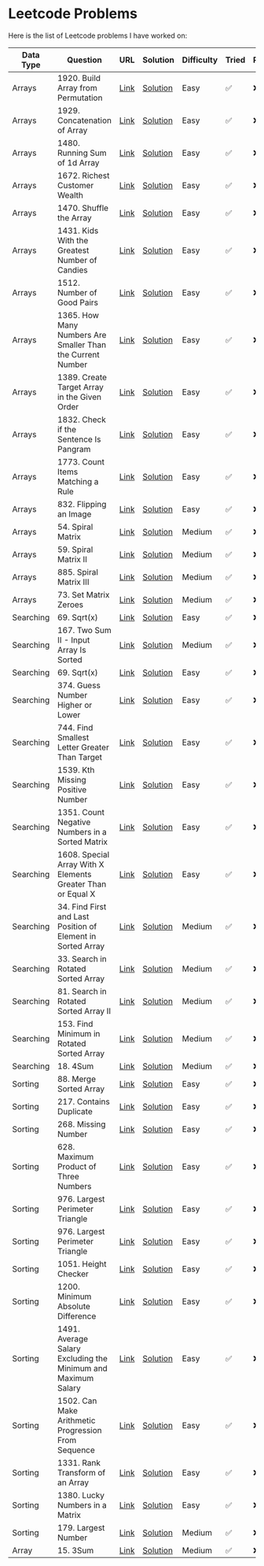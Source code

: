 # Leetcode Problems

Here is the list of Leetcode problems I have worked on:

| Data Type | Question | URL | Solution | Difficulty | Tried | Reviewed | Important |
|-|-|-|-|-|-|-|-|
| Arrays | 1920. Build Array from Permutation | [Link](https://leetcode.com/problems/build-array-from-permutation/) | [Solution](solutions/1920-build-array-from-permutation.md) | Easy | ✅ | ❌ | ✅ |
| Arrays | 1929. Concatenation of Array | [Link](https://leetcode.com/problems/concatenation-of-array/) | [Solution](solutions/1929-concatenation-of-array.md) | Easy | ✅ | ❌ | ✅ |
| Arrays | 1480. Running Sum of 1d Array | [Link](https://leetcode.com/problems/running-sum-of-1d-array/) | [Solution](solutions/1480-running-sum-of-1d-array.md) | Easy | ✅ | ❌ | ✅ |
| Arrays | 1672. Richest Customer Wealth | [Link](https://leetcode.com/problems/richest-customer-wealth/) | [Solution](solutions/1672-richest-customer-wealth.md) | Easy | ✅ | ❌ | ✅ |
| Arrays | 1470. Shuffle the Array | [Link](https://leetcode.com/problems/shuffle-the-array/) | [Solution](solutions/1470-shuffle-the-array.md) | Easy | ✅ | ❌ | ❌ |
| Arrays | 1431. Kids With the Greatest Number of Candies | [Link](https://leetcode.com/problems/kids-with-the-greatest-number-of-candies/) | [Solution](solutions/1431-kids-with-the-greatest-number-of-candies.md) | Easy | ✅ | ❌ | ❌ |
| Arrays | 1512. Number of Good Pairs | [Link](https://leetcode.com/problems/number-of-good-pairs/) | [Solution](solutions/1512-number-of-good-pairs.md) | Easy | ✅ | ❌ | ❌ |
| Arrays | 1365. How Many Numbers Are Smaller Than the Current Number | [Link](https://leetcode.com/problems/how-many-numbers-are-smaller-than-the-current-number/) | [Solution](solutions/1365-how-many-numbers-are-smaller-than-the-current-number.md) | Easy | ✅ | ❌ | ✅ |
| Arrays | 1389. Create Target Array in the Given Order | [Link](https://leetcode.com/problems/create-target-array-in-the-given-order/) | [Solution](solutions/1389-create-target-array-in-the-given-order.md) | Easy | ✅ | ❌ | ❌ |
| Arrays | 1832. Check if the Sentence Is Pangram | [Link](https://leetcode.com/problems/check-if-the-sentence-is-pangram/) | [Solution](solutions/1832-check-if-the-sentence-is-pangram.md) | Easy | ✅ | ❌ | ❌ |
| Arrays | 1773. Count Items Matching a Rule | [Link](https://leetcode.com/problems/count-items-matching-a-rule/) | [Solution](solutions/1773-count-items-matching-a-rule.md) | Easy | ✅ | ❌ | ❌ |
| Arrays | 832. Flipping an Image | [Link](https://leetcode.com/problems/flipping-an-image/) | [Solution](solutions/832-flipping-an-image.md) | Easy | ✅ | ❌ | ❌ |
| Arrays | 54. Spiral Matrix | [Link](https://leetcode.com/problems/spiral-matrix/) | [Solution](solutions/54-spiral-matrix.md) | Medium | ✅ | ❌ | ✅ |
| Arrays | 59. Spiral Matrix II | [Link](https://leetcode.com/problems/spiral-matrix-ii/) | [Solution](solutions/59-spiral-matrix-ii.md) | Medium | ✅ | ❌ | ✅ |
| Arrays | 885. Spiral Matrix III | [Link](https://leetcode.com/problems/spiral-matrix-iii/) | [Solution](solutions/885-spiral-matrix-iii.md) | Medium | ✅ | ❌ | ✅ |
| Arrays | 73. Set Matrix Zeroes | [Link](https://leetcode.com/problems/set-matrix-zeroes) | [Solution](solutions/73-set-matrix-zeroes.md) | Medium | ✅ | ❌ | ✅ |
| Searching | 69. Sqrt(x) | [Link](https://leetcode.com/problems/sqrtx/) | [Solution](solutions/69-sqrt(x).md) | Easy | ✅ | ❌ | ❌ |
| Searching | 167. Two Sum II - Input Array Is Sorted | [Link](https://leetcode.com/problems/search-insert-position/) | [Solution](solutions/167-two-sum-ii---input-array-is-sorted.md) | Medium | ✅ | ❌ | ❌ |
| Searching | 69. Sqrt(x) | [Link](https://leetcode.com/problems/sqrtx/) | [Solution](solutions/69-sqrt(x).md) | Easy | ✅ | ❌ | ❌ |
| Searching | 374. Guess Number Higher or Lower | [Link](https://leetcode.com/problems/guess-number-higher-or-lower/) | [Solution](solutions/374-guess-number-higher-or-lower.md) | Easy | ✅ | ❌ | ❌ |
| Searching | 744. Find Smallest Letter Greater Than Target | [Link](https://leetcode.com/problems/find-smallest-letter-greater-than-target/) | [Solution](solutions/744-find-smallest-letter-greater-than-target.md) | Easy | ✅ | ❌ | ❌ |
| Searching | 1539. Kth Missing Positive Number | [Link](https://leetcode.com/problems/kth-missing-positive-number/) | [Solution](solutions/1539-kth-missing-positive-number.md) | Easy | ✅ | ❌ | ❌ |
| Searching | 1351. Count Negative Numbers in a Sorted Matrix | [Link](https://leetcode.com/problems/count-negative-numbers-in-a-sorted-matrix/) | [Solution](solutions/1351-count-negative-numbers-in-a-sorted-matrix.md) | Easy | ✅ | ❌ | ❌ |
| Searching | 1608. Special Array With X Elements Greater Than or Equal X | [Link](https://leetcode.com/problems/special-array-with-x-elements-greater-than-or-equal-x/) | [Solution](solutions/1608-special-array-with-x-elements-greater-than-or-equal-x.md) | Easy | ✅ | ❌ | ❌ |
| Searching | 34. Find First and Last Position of Element in Sorted Array | [Link](https://leetcode.com/problems/find-first-and-last-position-of-element-in-sorted-array/) | [Solution](solutions/34-find-first-and-last-position-of-element-in-sorted-array.md) | Medium | ✅ | ❌ | ✅ |
| Searching | 33. Search in Rotated Sorted Array | [Link](https://leetcode.com/problems/search-in-rotated-sorted-array/) | [Solution](solutions/33-search-in-rotated-sorted-array.md) | Medium | ✅ | ❌ | ✅ |
| Searching | 81. Search in Rotated Sorted Array II | [Link](https://leetcode.com/problems/search-in-rotated-sorted-array-ii/) | [Solution](solutions/81-search-in-rotated-sorted-array-ii.md) | Medium | ✅ | ❌ | ✅ |
| Searching | 153. Find Minimum in Rotated Sorted Array | [Link](https://leetcode.com/problems/find-minimum-in-rotated-sorted-array/) | [Solution](solutions/153-find-minimum-in-rotated-sorted-array.md) | Medium | ✅ | ❌ | ✅ |
| Searching | 18. 4Sum | [Link](https://leetcode.com/problems/4sum/) | [Solution](solutions/18-4sum.md) | Medium | ✅ | ❌ | ✅ |
| Sorting | 88. Merge Sorted Array | [Link](https://leetcode.com/problems/merge-sorted-array/) | [Solution](solutions/88-merge-sorted-array.md) | Easy | ✅ | ❌ | ❌ |
| Sorting | 217. Contains Duplicate | [Link](https://leetcode.com/problems/contains-duplicate/) | [Solution](solutions/217-contains-duplicate.md) | Easy | ✅ | ❌ | ❌ |
| Sorting | 268. Missing Number | [Link](https://leetcode.com/problems/missing-number/) | [Solution](solutions/268-missing-number.md) | Easy | ✅ | ❌ | ❌ |
| Sorting | 628. Maximum Product of Three Numbers | [Link](https://leetcode.com/problems/maximum-product-of-three-numbers/) | [Solution](solutions/628-maximum-product-of-three-numbers.md) | Easy | ✅ | ❌ | ❌ |
| Sorting | 976. Largest Perimeter Triangle | [Link](https://leetcode.com/problems/largest-perimeter-triangle/) | [Solution](solutions/976-largest-perimeter-triangle.md) | Easy | ✅ | ❌ | ❌ |
| Sorting | 976. Largest Perimeter Triangle | [Link](https://leetcode.com/problems/largest-perimeter-triangle/) | [Solution](solutions/976-largest-perimeter-triangle.md) | Easy | ✅ | ❌ | ❌ |
| Sorting | 1051. Height Checker | [Link](https://leetcode.com/problems/height-checker/) | [Solution](solutions/1051-height-checker.md) | Easy | ✅ | ❌ | ❌ |
| Sorting | 1200. Minimum Absolute Difference | [Link](https://leetcode.com/problems/minimum-absolute-difference/) | [Solution](solutions/1200-minimum-absolute-difference.md) | Easy | ✅ | ❌ | ❌ |
| Sorting | 1491. Average Salary Excluding the Minimum and Maximum Salary | [Link](https://leetcode.com/problems/average-salary-excluding-the-minimum-and-maximum-salary/) | [Solution](solutions/1491-average-salary-excluding-the-minimum-and-maximum-salary.md) | Easy | ✅ | ❌ | ❌ |
| Sorting | 1502. Can Make Arithmetic Progression From Sequence | [Link](https://leetcode.com/problems/can-make-arithmetic-progression-from-sequence/) | [Solution](solutions/1502-can-make-arithmetic-progression-from-sequence.md) | Easy | ✅ | ❌ | ❌ |
| Sorting | 1331. Rank Transform of an Array | [Link](https://leetcode.com/problems/rank-transform-of-an-array/) | [Solution](solutions/1331-rank-transform-of-an-array.md) | Easy | ✅ | ❌ | ❌ |
| Sorting | 1380. Lucky Numbers in a Matrix | [Link](https://leetcode.com/problems/lucky-numbers-in-a-matrix/) | [Solution](solutions/1380-lucky-numbers-in-a-matrix.md) | Easy | ✅ | ❌ | ❌ |
| Sorting | 179. Largest Number | [Link](https://leetcode.com/problems/largest-number/) | [Solution](solutions/179-largest-number.md) | Medium | ✅ | ❌ | ❌ |
| Array | 15. 3Sum | [Link](https://leetcode.com/problems/3sum/) | [Solution](solutions/15-3sum.md) | Medium | ✅ | ❌ | ✅ |